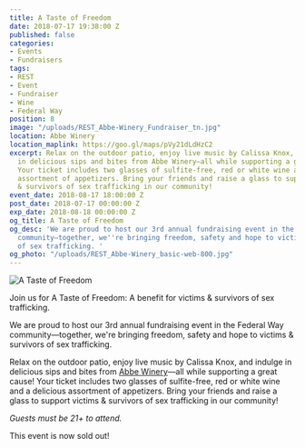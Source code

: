 ```yaml
---
title: A Taste of Freedom
date: 2018-07-17 19:38:00 Z
published: false
categories:
- Events
- Fundraisers
tags:
- REST
- Event
- Fundraiser
- Wine
- Federal Way
position: 8
image: "/uploads/REST_Abbe-Winery_Fundraiser_tn.jpg"
location: Abbe Winery
location_maplink: https://goo.gl/maps/pVy21dLdHzC2
excerpt: Relax on the outdoor patio, enjoy live music by Calissa Knox, and indulge
  in delicious sips and bites from Abbe Winery—all while supporting a great cause!
  Your ticket includes two glasses of sulfite-free, red or white wine and a delicious
  assortment of appetizers. Bring your friends and raise a glass to support victims
  & survivors of sex trafficking in our community!
event_date: 2018-08-17 18:00:00 Z
post_date: 2018-07-17 00:00:00 Z
exp_date: 2018-08-18 00:00:00 Z
og_title: A Taste of Freedom
og_desc: 'We are proud to host our 3rd annual fundraising event in the Federal Way
  community—together, we''re bringing freedom, safety and hope to victims & survivors
  of sex trafficking. '
og_photo: "/uploads/REST_Abbe-Winery_basic-web-800.jpg"
---
```


![A Taste of Freedom](/uploads/REST_Abbe-Winery_basic-web-800.jpg)

Join us for A Taste of Freedom: A benefit for victims & survivors of sex trafficking.

We are proud to host our 3rd annual fundraising event in the Federal Way community—together, we're bringing freedom, safety and hope to victims & survivors of sex trafficking. 

Relax on the outdoor patio, enjoy live music by Calissa Knox, and indulge in delicious sips and bites from [Abbe Winery](http://www.abbewines.com/)—all while supporting a great cause! Your ticket includes two glasses of sulfite-free, red or white wine and a delicious assortment of appetizers. Bring your friends and raise a glass to support victims & survivors of sex trafficking in our community!

_Guests must be 21+ to attend._

This event is now sold out!